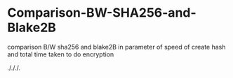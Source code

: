 # Comparison-BW-SHA256-and-Blake2B
comparison B/W sha256 and blake2B in parameter of speed of create hash and total time taken to do encryption

./././.
